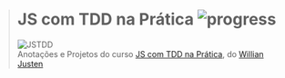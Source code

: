 ># **JS com TDD na Prática** ![progress](http://progressed.io/bar/0?title=completed "progress")
> ![JSTDD](https://willianjusten.com.br/assets/img/cursos/js-tdd.png)  
> Anotações e Projetos do curso [JS com TDD na Prática](https://www.udemy.com/js-com-tdd-na-pratica/), do [Willian Justen](https://github.com/willianjusten) 



